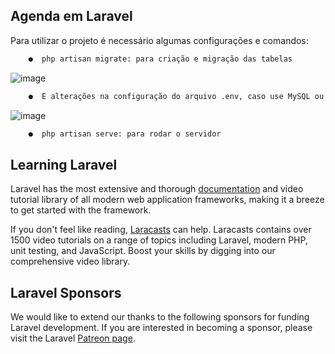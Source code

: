 ## <h2 >Agenda em Laravel

Para utilizar o projeto é necessário algumas configurações e comandos:

``` diff
    ●  php artisan migrate: para criação e migração das tabelas
```
![image](https://user-images.githubusercontent.com/85123013/144429735-d1c6c9c0-e188-4205-8808-e55cb8e35d1e.png)
    

``` diff
    ●  E alterações na configuração do arquivo .env, caso use MySQL ou PostgreSQL
```
![image](https://user-images.githubusercontent.com/85123013/144430117-131fc789-054d-4da4-b2cd-a545cce57b12.png)


``` diff
    ●  php artisan serve: para rodar o servidor
```

## Learning Laravel

Laravel has the most extensive and thorough [documentation](https://laravel.com/docs) and video tutorial library of all modern web application frameworks, making it a breeze to get started with the framework.

If you don't feel like reading, [Laracasts](https://laracasts.com) can help. Laracasts contains over 1500 video tutorials on a range of topics including Laravel, modern PHP, unit testing, and JavaScript. Boost your skills by digging into our comprehensive video library.

## Laravel Sponsors

We would like to extend our thanks to the following sponsors for funding Laravel development. If you are interested in becoming a sponsor, please visit the Laravel [Patreon page](https://patreon.com/taylorotwell).

